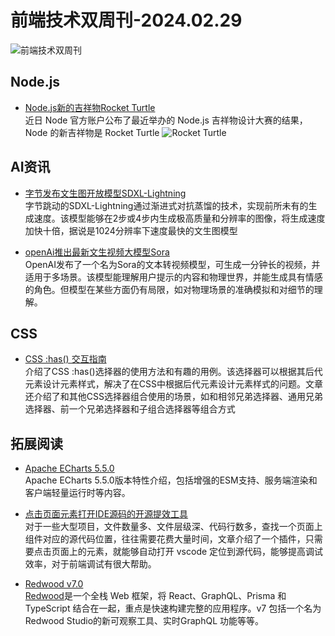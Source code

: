 # 前端技术双周刊-2024.02.29
![前端技术双周刊](https://gips0.baidu.com/it/u=2511789730,2746911704&fm=3028&app=3028&f=JPEG&fmt=auto&q=100&size=f900_383)

## Node.js
- [Node.js新的吉祥物Rocket Turtle](https://twitter.com/nodejs/status/1759953849849167878)
<br>近日 Node 官方账户公布了最近举办的 Node.js 吉祥物设计大赛的结果，Node 的新吉祥物是 Rocket Turtle
  ![Rocket Turtle](https://gips0.baidu.com/it/u=2281965172,4223025471&fm=3028&app=3028&f=PNG&fmt=auto&q=100&size=f680_383)

## AI资讯
- [字节发布文生图开放模型SDXL-Lightning](https://huggingface.co/ByteDance/SDXL-Lightning)
<br>字节跳动的SDXL-Lightning通过渐进式对抗蒸馏的技术，实现前所未有的生成速度。该模型能够在2步或4步内生成极高质量和分辨率的图像，将生成速度加快十倍，据说是1024分辨率下速度最快的文生图模型

- [openAi推出最新文生视频大模型Sora](https://openai.com/sora)
<br>OpenAI发布了一个名为Sora的文本转视频模型，可生成一分钟长的视频，并适用于多场景。该模型能理解用户提示的内容和物理世界，并能生成具有情感的角色。但模型在某些方面仍有局限，如对物理场景的准确模拟和对细节的理解。

## CSS
- [CSS :has() 交互指南](https://ishadeed.com/article/css-has-guide?utm_source=CSS-Weekly&utm_campaign=Issue-580&utm_medium=web)
<br>介绍了CSS :has()选择器的使用方法和有趣的用例。该选择器可以根据其后代元素设计元素样式，解决了在CSS中根据后代元素设计元素样式的问题。文章还介绍了和其他CSS选择器组合使用的场景，如和相邻兄弟选择器、通用兄弟选择器、前一个兄弟选择器和子组合选择器等组合方式

## 拓展阅读
- [Apache ECharts 5.5.0 ](https://echarts.apache.org/handbook/zh/basics/release-note/5-5-0/)
<br>Apache ECharts 5.5.0版本特性介绍，包括增强的ESM支持、服务端渲染和客户端轻量运行时等内容。

- [点击页面元素打开IDE源码的开源提效工具](https://juejin.cn/post/7326002010084311079)
<br>对于一些大型项目，文件数量多、文件层级深、代码行数多，查找一个页面上组件对应的源代码位置，往往需要花费大量时间，文章介绍了一个插件，只需要点击页面上的元素，就能够自动打开 vscode 定位到源代码，能够提高调试效率，对于前端调试有很大帮助。

- [Redwood v7.0](https://javascriptweekly.com/link/151708/web)
<br>[Redwood](https://javascriptweekly.com/link/151709/web)是一个全栈 Web 框架，将 React、GraphQL、Prisma 和 TypeScript 结合在一起，重点是快速构建完整的应用程序。v7 包括一个名为Redwood Studio的新可观察工具、实时GraphQL 功能等等。



